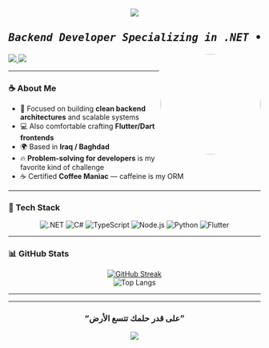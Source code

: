 <h1 align="center">
  <img src="https://capsule-render.vercel.app/api?type=waving&color=0:6C3483,100:1ABC9C&height=250&text=Abdullah%20Albayati&fontSize=60&fontAlignY=40&desc=Coffee%20Maniac%20☕&descAlignY=65&descSize=25&animation=fadeIn" />
</h1>

<h2 align="center">
<pre><i>Backend Developer Specializing in .NET • Flutter Frontend • Clean Architecture Enthusiast</i></pre>
</h2>

<img align="right" src="https://avatars.githubusercontent.com/Abdullah-Albayati" style="border-radius: 50%" width="200">

<a href="https://www.linkedin.com/in/YOUR-LINKEDIN-USERNAME" target="_blank">
  <img src="https://img.shields.io/badge/-LinkedIn-0A66C2?style=for-the-badge&logo=linkedin&logoColor=white"/>
</a>
<a href="https://www.instagram.com/YOUR-INSTAGRAM-USERNAME" target="_blank">
  <img src="https://img.shields.io/badge/-Instagram-E4405F?style=for-the-badge&logo=instagram&logoColor=white"/>
</a>

---

### ☕ About Me

- 💭 Focused on building **clean backend architectures** and scalable systems  
- 💻 Also comfortable crafting **Flutter/Dart frontends**  
- 🌍 Based in **Iraq / Baghdad**  
- 🔥 **Problem-solving for developers** is my favorite kind of challenge  
- ☕ Certified **Coffee Maniac** — caffeine is my ORM

---

### 🧰 Tech Stack

<div align="center">
  
![.NET](https://img.shields.io/badge/.NET-512BD4?style=for-the-badge&logo=dotnet&logoColor=white)
![C#](https://img.shields.io/badge/C%23-239120?style=for-the-badge&logo=c-sharp&logoColor=white)
![TypeScript](https://img.shields.io/badge/TypeScript-007ACC?style=for-the-badge&logo=typescript&logoColor=white)
![Node.js](https://img.shields.io/badge/Node.js-339933?style=for-the-badge&logo=node-dot-js&logoColor=white)
![Python](https://img.shields.io/badge/Python-3776AB?style=for-the-badge&logo=python&logoColor=white)
![Flutter](https://img.shields.io/badge/Flutter-02569B?style=for-the-badge&logo=flutter&logoColor=white)

</div>

---

### 📊 GitHub Stats

<div align="center">

[![GitHub Streak](https://github-readme-streak-stats.herokuapp.com?user=Abdullah-Albayati&theme=radical&cache_bust=20251010)](https://git.io/streak-stats)  
![Top Langs](https://github-readme-stats.vercel.app/api/top-langs/?username=Abdullah-Albayati&layout=compact&theme=radical)

</div>

---

<!-- 🧩 Add your projects here! Example:
### 🚀 Projects
- [Hisba](https://github.com/Abdullah-Albayati/hisba): Minimal .NET API with Appwrite integration
- [DevLinkIQ](https://github.com/Abdullah-Albayati/devlinkiq): Platform for Iraqi developers to connect
-->

---

<h3 align="center"> 
  “على قدر حلمك تتسع الأرض”
</h3>

<div align="center">
  <img src="https://capsule-render.vercel.app/api?type=waving&color=0:1ABC9C,100:6C3483&height=120&section=footer" />
</div>
